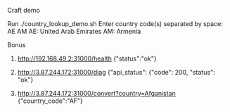 Craft demo

Run ./country_lookup_demo.sh 
Enter country code(s) separated by space: AE AM
AE: United Arab Emirates
AM: Armenia



Bonus

1. http://192.168.49.2:31000/health
   {"status":"ok"}
   
3. http://3.87.244.172:31000/diag
   {"api_status": {"code": 200, "status": "ok"}
   
5. http://3.87.244.172:31000/convert?country=Afganistan
  {"country_code":"AF"}



